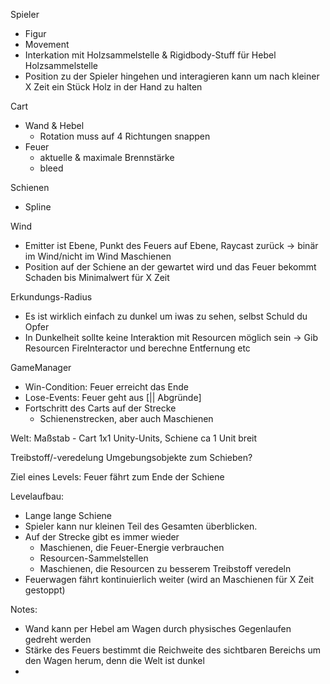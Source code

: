 Spieler
- Figur
- Movement
- Interkation mit Holzsammelstelle & Rigidbody-Stuff für Hebel
Holzsammelstelle
- Position zu der Spieler hingehen und interagieren kann um nach kleiner X Zeit ein Stück Holz in der Hand zu halten

Cart
- Wand & Hebel
    - Rotation muss auf 4 Richtungen snappen
- Feuer
    - aktuelle & maximale Brennstärke
    - bleed
    
Schienen
- Spline

Wind
- Emitter ist Ebene, Punkt des Feuers auf Ebene, Raycast zurück -> binär im Wind/nicht im Wind
Maschienen
- Position auf der Schiene an der gewartet wird und das Feuer bekommt Schaden bis Minimalwert für X Zeit

Erkundungs-Radius
- Es ist wirklich einfach zu dunkel um iwas zu sehen, selbst Schuld du Opfer
- In Dunkelheit sollte keine Interaktion mit Resourcen möglich sein
-> Gib Resourcen FireInteractor und berechne Entfernung etc

GameManager
- Win-Condition: Feuer erreicht das Ende
- Lose-Events: Feuer geht aus [|| Abgründe]
- Fortschritt des Carts auf der Strecke
    - Schienenstrecken, aber auch Maschienen

Welt:
Maßstab - Cart 1x1 Unity-Units, Schiene ca 1 Unit breit
    
    
Treibstoff/-veredelung
Umgebungsobjekte zum Schieben?

Ziel eines Levels:
Feuer fährt zum Ende der Schiene

Levelaufbau:
- Lange lange Schiene
- Spieler kann nur kleinen Teil des Gesamten überblicken.
- Auf der Strecke gibt es immer wieder
    - Maschienen, die Feuer-Energie verbrauchen
    - Resourcen-Sammelstellen
    - Maschienen, die Resourcen zu besserem Treibstoff veredeln
- Feuerwagen fährt kontinuierlich weiter (wird an Maschienen für X Zeit gestoppt)

Notes:
- Wand kann per Hebel am Wagen durch physisches Gegenlaufen gedreht werden
- Stärke des Feuers bestimmt die Reichweite des sichtbaren Bereichs um den Wagen herum, denn die Welt ist dunkel
- 